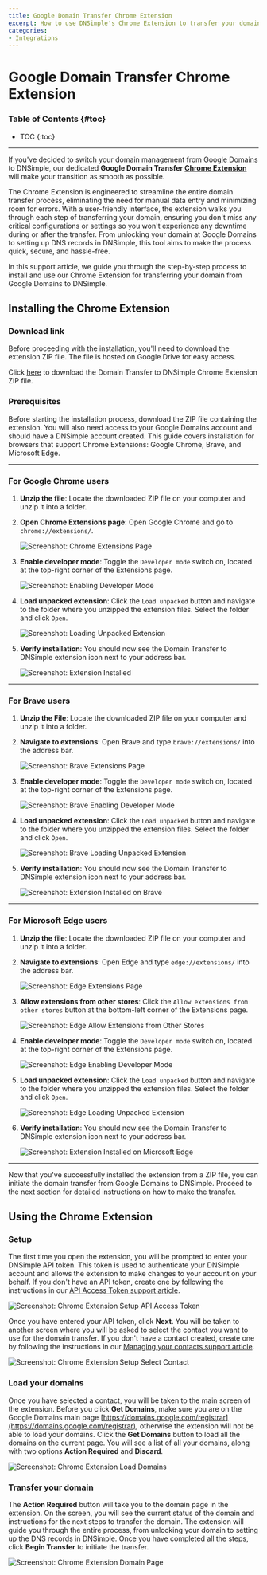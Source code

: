 ```yaml
---
title: Google Domain Transfer Chrome Extension
excerpt: How to use DNSimple's Chrome Extension to transfer your domain to DNSimple from Google Domains
categories:
- Integrations
---
```


# Google Domain Transfer Chrome Extension

### Table of Contents {#toc}

* TOC
{:toc}

---

If you've decided to switch your domain management from [Google Domains](https://domains.google/) to DNSimple, our dedicated **Google Domain Transfer [Chrome Extension](https://developer.chrome.com/docs/extensions/)** will make your transition as smooth as possible.

The Chrome Extension is engineered to streamline the entire domain transfer process, eliminating the need for manual data entry and minimizing room for errors. With a user-friendly interface, the extension walks you through each step of transferring your domain, ensuring you don't miss any critical configurations or settings so you won't experience any downtime during or after the  transfer. From unlocking your domain at Google Domains to setting up DNS records in DNSimple, this tool aims to make the process quick, secure, and hassle-free.

In this support article, we guide you through the step-by-step process to install and use our Chrome Extension for transferring your domain from Google Domains to DNSimple.

## Installing the Chrome Extension

### Download link

Before proceeding with the installation, you'll need to download the extension ZIP file. The file is hosted on Google Drive for easy access.

Click [here](https://link-to-file.com) to download the Domain Transfer to DNSimple Chrome Extension ZIP file.

### Prerequisites

Before starting the installation process, download the ZIP file containing the extension. You will also need access to your Google Domains account and should have a DNSimple account created. This guide covers installation for browsers that support Chrome Extensions: Google Chrome, Brave, and Microsoft Edge.

---

### For Google Chrome users

1. **Unzip the file**: Locate the downloaded ZIP file on your computer and unzip it into a folder.

2. **Open Chrome Extensions page**: Open Google Chrome and go to `chrome://extensions/`.

    ![Screenshot: Chrome Extensions Page](/files/google-chrome-extensions-page.png)

3. **Enable developer mode**: Toggle the `Developer mode` switch on, located at the top-right corner of the Extensions page.

    ![Screenshot: Enabling Developer Mode](/files/google-chrome-extensions-page-dev-mode.png)

4. **Load unpacked extension**: Click the `Load unpacked` button and navigate to the folder where you unzipped the extension files. Select the folder and click `Open`.

    ![Screenshot: Loading Unpacked Extension](/files/google-chrome-load-unpacked-extension.png)

5. **Verify installation**: You should now see the Domain Transfer to DNSimple extension icon next to your address bar.

    ![Screenshot: Extension Installed](/files/google-chrome-extension-added.png)

---

### For Brave users

1. **Unzip the File**: Locate the downloaded ZIP file on your computer and unzip it into a folder.

2. **Navigate to extensions**: Open Brave and type `brave://extensions/` into the address bar.

    ![Screenshot: Brave Extensions Page](/files/brave-extensions-page.png)

3. **Enable developer mode**: Toggle the `Developer mode` switch on, located at the top-right corner of the Extensions page.

    ![Screenshot: Brave Enabling Developer Mode](/files/brave-extensions-page-dev-mode.png)

4. **Load unpacked extension**: Click the `Load unpacked` button and navigate to the folder where you unzipped the extension files. Select the folder and click `Open`.

    ![Screenshot: Brave Loading Unpacked Extension](/files/brave-load-unpacked-extension.png)

5. **Verify installation**: You should now see the Domain Transfer to DNSimple extension icon next to your address bar.

    ![Screenshot: Extension Installed on Brave](/files/brave-extension-added.png)

---

### For Microsoft Edge users

1. **Unzip the file**: Locate the downloaded ZIP file on your computer and unzip it into a folder.

2. **Navigate to extensions**: Open Edge and type `edge://extensions/` into the address bar.

    ![Screenshot: Edge Extensions Page](/files/edge-extensions-page.png)

3. **Allow extensions from other stores**: Click the `Allow extensions from other stores` button at the bottom-left corner of the Extensions page.

    ![Screenshot: Edge Allow Extensions from Other Stores](/files/edge-extensions-allow-extensions-from-other-stores.png)

4. **Enable developer mode**: Toggle the `Developer mode` switch on, located at the top-right corner of the Extensions page.

    ![Screenshot: Edge Enabling Developer Mode](/files/edge-extensions-page-dev-mode.png)

5. **Load unpacked extension**: Click the `Load unpacked` button and navigate to the folder where you unzipped the extension files. Select the folder and click `Open`.
   
    ![Screenshot: Edge Loading Unpacked Extension](/files/edge-load-unpacked-extension.png)

6. **Verify installation**: You should now see the Domain Transfer to DNSimple extension icon next to your address bar.

     ![Screenshot: Extension Installed on Microsoft Edge](/files/edge-extension-added.png)

---

Now that you've successfully installed the extension from a ZIP file, you can initiate the domain transfer from Google Domains to DNSimple. Proceed to the next section for detailed instructions on how to make the transfer.

## Using the Chrome Extension

### Setup

The first time you open the extension, you will be prompted to enter your DNSimple API token. This token is used to authenticate your DNSimple account and allows the extension to make changes to your account on your behalf. If you don't have an API token, create one by following the instructions in our [API Access Token support article](/articles/api-access-token).

![Screenshot: Chrome Extension Setup API Access Token](/files/chrome-extension-setup-api-token.png)

Once you have entered your API token, click **Next**. You will be taken to another screen where you will be asked to select the contact you want to use for the domain transfer. If you don't have a contact created, create one by following the instructions in our [Managing your contacts support article](/articles/contact-management/#creating-a-new-contact).

![Screenshot: Chrome Extension Setup Select Contact](/files/chrome-extension-setup-contact.png)

### Load your domains

Once you have selected a contact, you will be taken to the main screen of the extension. Before you click **Get Domains**, make sure you are on the Google Domains main page [https://domains.google.com/registrar](https://domains.google.com/registrar), otherwise the extension will not be able to load your domains. Click the **Get Domains** button to load all the domains on the current page. You will see a list of all your domains, along with two options **Action Required** and **Discard**.

![Screenshot: Chrome Extension Load Domains](/files/chrome-extension-load-domains.png)

### Transfer your domain

The **Action Required** button will take you to the domain page in the extension. On the screen, you will see the current status of the domain and instructions for the next steps to transfer the domain. The extension will guide you through the entire process, from unlocking your domain to setting up the DNS records in DNSimple. Once you have completed all the steps, click **Begin Transfer** to initiate the transfer.

![Screenshot: Chrome Extension Domain Page](/files/chrome-extension-domain-page.png)

